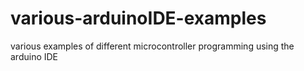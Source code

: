 # various-arduinoIDE-examples
various examples of different microcontroller programming using the arduino IDE
